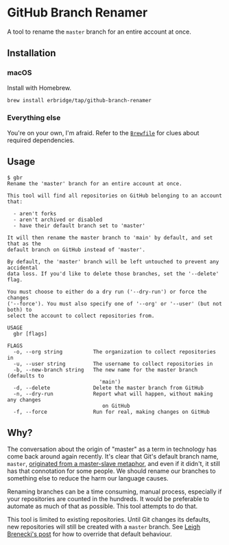 # GitHub Branch Renamer

A tool to rename the `master` branch for an entire account at once.

## Installation

### macOS

Install with Homebrew.

```sh
brew install erbridge/tap/github-branch-renamer
```

### Everything else

You're on your own, I'm afraid. Refer to the [`Brewfile`](Brewfile) for clues
about required dependencies.

## Usage

```
$ gbr
Rename the 'master' branch for an entire account at once.

This tool will find all repositories on GitHub belonging to an account that:

  - aren't forks
  - aren't archived or disabled
  - have their default branch set to 'master'

It will then rename the master branch to 'main' by default, and set that as the
default branch on GitHub instead of 'master'.

By default, the 'master' branch will be left untouched to prevent any accidental
data loss. If you'd like to delete those branches, set the '--delete' flag.

You must choose to either do a dry run ('--dry-run') or force the changes
('--force'). You must also specify one of '--org' or '--user' (but not both) to
select the account to collect repositories from.

USAGE
  gbr [flags]

FLAGS
  -o, --org string          The organization to collect repositories in
  -u, --user string         The username to collect repositories in
  -b, --new-branch string   The new name for the master branch (defaults to
                              'main')
  -d, --delete              Delete the master branch from GitHub
  -n, --dry-run             Report what will happen, without making any changes
                               on GitHub
  -f, --force               Run for real, making changes on GitHub
```

## Why?

The conversation about the origin of "master" as a term in technology has come
back around again recently. It's clear that Git's default branch name, `master`,
[originated from a master-slave metaphor](https://mail.gnome.org/archives/desktop-devel-list/2019-May/msg00066.html),
and even if it didn't, it still has that connotation for some people. We should
rename our branches to something else to reduce the harm our language causes.

Renaming branches can be a time consuming, manual process, especially if your
repositories are counted in the hundreds. It would be preferable to automate as
much of that as possible. This tool attempts to do that.

This tool is limited to existing repositories. Until Git changes its defaults,
new repositories will still be created with a `master` branch. See
[Leigh Brenecki's post](https://leigh.net.au/writing/git-init-main/) for how to
override that default behaviour.

